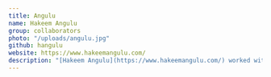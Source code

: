 ```yaml
---
title: Angulu
name: Hakeem Angulu
group: collaborators
photo: "/uploads/angulu.jpg"
github: hangulu
website: https://www.hakeemangulu.com/
description: "[Hakeem Angulu](https://www.hakeemangulu.com/) worked with MGGG through the Radcliffe Research Program in 2018, focusing on algorithms and computer experiments, and later wrote his senior thesis at Harvard on a Discrete Voter Model for estimating racial polarization, advised by Moon and Thomas. They are now collaborating to extend the model and publish the results.\n"
---
```


